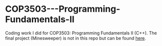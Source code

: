 # COP3503---Programming-Fundamentals-II

Coding work I did for COP3503: Programming Fundamentals II (C++).  The final project (Minesweeper) is not in this repo but can be found [here](https://github.com/unif2/Minesweeper-Game).

